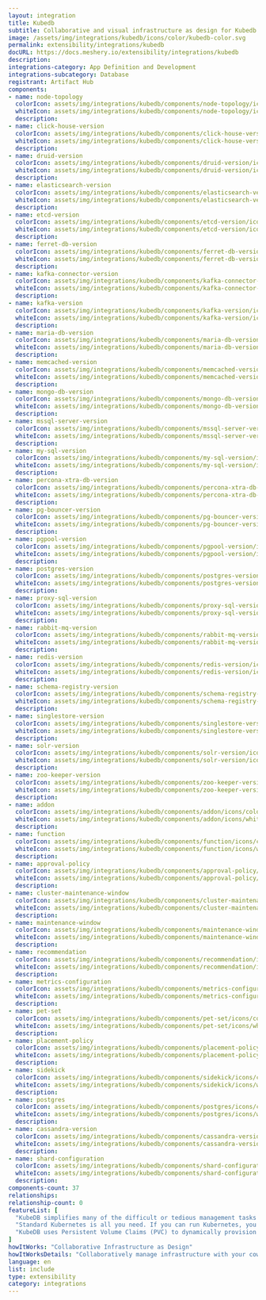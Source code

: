 ```yaml
---
layout: integration
title: Kubedb
subtitle: Collaborative and visual infrastructure as design for Kubedb
image: /assets/img/integrations/kubedb/icons/color/kubedb-color.svg
permalink: extensibility/integrations/kubedb
docURL: https://docs.meshery.io/extensibility/integrations/kubedb
description: 
integrations-category: App Definition and Development
integrations-subcategory: Database
registrant: Artifact Hub
components: 
- name: node-topology
  colorIcon: assets/img/integrations/kubedb/components/node-topology/icons/color/node-topology-color.svg
  whiteIcon: assets/img/integrations/kubedb/components/node-topology/icons/white/node-topology-white.svg
  description: 
- name: click-house-version
  colorIcon: assets/img/integrations/kubedb/components/click-house-version/icons/color/click-house-version-color.svg
  whiteIcon: assets/img/integrations/kubedb/components/click-house-version/icons/white/click-house-version-white.svg
  description: 
- name: druid-version
  colorIcon: assets/img/integrations/kubedb/components/druid-version/icons/color/druid-version-color.svg
  whiteIcon: assets/img/integrations/kubedb/components/druid-version/icons/white/druid-version-white.svg
  description: 
- name: elasticsearch-version
  colorIcon: assets/img/integrations/kubedb/components/elasticsearch-version/icons/color/elasticsearch-version-color.svg
  whiteIcon: assets/img/integrations/kubedb/components/elasticsearch-version/icons/white/elasticsearch-version-white.svg
  description: 
- name: etcd-version
  colorIcon: assets/img/integrations/kubedb/components/etcd-version/icons/color/etcd-version-color.svg
  whiteIcon: assets/img/integrations/kubedb/components/etcd-version/icons/white/etcd-version-white.svg
  description: 
- name: ferret-db-version
  colorIcon: assets/img/integrations/kubedb/components/ferret-db-version/icons/color/ferret-db-version-color.svg
  whiteIcon: assets/img/integrations/kubedb/components/ferret-db-version/icons/white/ferret-db-version-white.svg
  description: 
- name: kafka-connector-version
  colorIcon: assets/img/integrations/kubedb/components/kafka-connector-version/icons/color/kafka-connector-version-color.svg
  whiteIcon: assets/img/integrations/kubedb/components/kafka-connector-version/icons/white/kafka-connector-version-white.svg
  description: 
- name: kafka-version
  colorIcon: assets/img/integrations/kubedb/components/kafka-version/icons/color/kafka-version-color.svg
  whiteIcon: assets/img/integrations/kubedb/components/kafka-version/icons/white/kafka-version-white.svg
  description: 
- name: maria-db-version
  colorIcon: assets/img/integrations/kubedb/components/maria-db-version/icons/color/maria-db-version-color.svg
  whiteIcon: assets/img/integrations/kubedb/components/maria-db-version/icons/white/maria-db-version-white.svg
  description: 
- name: memcached-version
  colorIcon: assets/img/integrations/kubedb/components/memcached-version/icons/color/memcached-version-color.svg
  whiteIcon: assets/img/integrations/kubedb/components/memcached-version/icons/white/memcached-version-white.svg
  description: 
- name: mongo-db-version
  colorIcon: assets/img/integrations/kubedb/components/mongo-db-version/icons/color/mongo-db-version-color.svg
  whiteIcon: assets/img/integrations/kubedb/components/mongo-db-version/icons/white/mongo-db-version-white.svg
  description: 
- name: mssql-server-version
  colorIcon: assets/img/integrations/kubedb/components/mssql-server-version/icons/color/mssql-server-version-color.svg
  whiteIcon: assets/img/integrations/kubedb/components/mssql-server-version/icons/white/mssql-server-version-white.svg
  description: 
- name: my-sql-version
  colorIcon: assets/img/integrations/kubedb/components/my-sql-version/icons/color/my-sql-version-color.svg
  whiteIcon: assets/img/integrations/kubedb/components/my-sql-version/icons/white/my-sql-version-white.svg
  description: 
- name: percona-xtra-db-version
  colorIcon: assets/img/integrations/kubedb/components/percona-xtra-db-version/icons/color/percona-xtra-db-version-color.svg
  whiteIcon: assets/img/integrations/kubedb/components/percona-xtra-db-version/icons/white/percona-xtra-db-version-white.svg
  description: 
- name: pg-bouncer-version
  colorIcon: assets/img/integrations/kubedb/components/pg-bouncer-version/icons/color/pg-bouncer-version-color.svg
  whiteIcon: assets/img/integrations/kubedb/components/pg-bouncer-version/icons/white/pg-bouncer-version-white.svg
  description: 
- name: pgpool-version
  colorIcon: assets/img/integrations/kubedb/components/pgpool-version/icons/color/pgpool-version-color.svg
  whiteIcon: assets/img/integrations/kubedb/components/pgpool-version/icons/white/pgpool-version-white.svg
  description: 
- name: postgres-version
  colorIcon: assets/img/integrations/kubedb/components/postgres-version/icons/color/postgres-version-color.svg
  whiteIcon: assets/img/integrations/kubedb/components/postgres-version/icons/white/postgres-version-white.svg
  description: 
- name: proxy-sql-version
  colorIcon: assets/img/integrations/kubedb/components/proxy-sql-version/icons/color/proxy-sql-version-color.svg
  whiteIcon: assets/img/integrations/kubedb/components/proxy-sql-version/icons/white/proxy-sql-version-white.svg
  description: 
- name: rabbit-mq-version
  colorIcon: assets/img/integrations/kubedb/components/rabbit-mq-version/icons/color/rabbit-mq-version-color.svg
  whiteIcon: assets/img/integrations/kubedb/components/rabbit-mq-version/icons/white/rabbit-mq-version-white.svg
  description: 
- name: redis-version
  colorIcon: assets/img/integrations/kubedb/components/redis-version/icons/color/redis-version-color.svg
  whiteIcon: assets/img/integrations/kubedb/components/redis-version/icons/white/redis-version-white.svg
  description: 
- name: schema-registry-version
  colorIcon: assets/img/integrations/kubedb/components/schema-registry-version/icons/color/schema-registry-version-color.svg
  whiteIcon: assets/img/integrations/kubedb/components/schema-registry-version/icons/white/schema-registry-version-white.svg
  description: 
- name: singlestore-version
  colorIcon: assets/img/integrations/kubedb/components/singlestore-version/icons/color/singlestore-version-color.svg
  whiteIcon: assets/img/integrations/kubedb/components/singlestore-version/icons/white/singlestore-version-white.svg
  description: 
- name: solr-version
  colorIcon: assets/img/integrations/kubedb/components/solr-version/icons/color/solr-version-color.svg
  whiteIcon: assets/img/integrations/kubedb/components/solr-version/icons/white/solr-version-white.svg
  description: 
- name: zoo-keeper-version
  colorIcon: assets/img/integrations/kubedb/components/zoo-keeper-version/icons/color/zoo-keeper-version-color.svg
  whiteIcon: assets/img/integrations/kubedb/components/zoo-keeper-version/icons/white/zoo-keeper-version-white.svg
  description: 
- name: addon
  colorIcon: assets/img/integrations/kubedb/components/addon/icons/color/addon-color.svg
  whiteIcon: assets/img/integrations/kubedb/components/addon/icons/white/addon-white.svg
  description: 
- name: function
  colorIcon: assets/img/integrations/kubedb/components/function/icons/color/function-color.svg
  whiteIcon: assets/img/integrations/kubedb/components/function/icons/white/function-white.svg
  description: 
- name: approval-policy
  colorIcon: assets/img/integrations/kubedb/components/approval-policy/icons/color/approval-policy-color.svg
  whiteIcon: assets/img/integrations/kubedb/components/approval-policy/icons/white/approval-policy-white.svg
  description: 
- name: cluster-maintenance-window
  colorIcon: assets/img/integrations/kubedb/components/cluster-maintenance-window/icons/color/cluster-maintenance-window-color.svg
  whiteIcon: assets/img/integrations/kubedb/components/cluster-maintenance-window/icons/white/cluster-maintenance-window-white.svg
  description: 
- name: maintenance-window
  colorIcon: assets/img/integrations/kubedb/components/maintenance-window/icons/color/maintenance-window-color.svg
  whiteIcon: assets/img/integrations/kubedb/components/maintenance-window/icons/white/maintenance-window-white.svg
  description: 
- name: recommendation
  colorIcon: assets/img/integrations/kubedb/components/recommendation/icons/color/recommendation-color.svg
  whiteIcon: assets/img/integrations/kubedb/components/recommendation/icons/white/recommendation-white.svg
  description: 
- name: metrics-configuration
  colorIcon: assets/img/integrations/kubedb/components/metrics-configuration/icons/color/metrics-configuration-color.svg
  whiteIcon: assets/img/integrations/kubedb/components/metrics-configuration/icons/white/metrics-configuration-white.svg
  description: 
- name: pet-set
  colorIcon: assets/img/integrations/kubedb/components/pet-set/icons/color/pet-set-color.svg
  whiteIcon: assets/img/integrations/kubedb/components/pet-set/icons/white/pet-set-white.svg
  description: 
- name: placement-policy
  colorIcon: assets/img/integrations/kubedb/components/placement-policy/icons/color/placement-policy-color.svg
  whiteIcon: assets/img/integrations/kubedb/components/placement-policy/icons/white/placement-policy-white.svg
  description: 
- name: sidekick
  colorIcon: assets/img/integrations/kubedb/components/sidekick/icons/color/sidekick-color.svg
  whiteIcon: assets/img/integrations/kubedb/components/sidekick/icons/white/sidekick-white.svg
  description: 
- name: postgres
  colorIcon: assets/img/integrations/kubedb/components/postgres/icons/color/postgres-color.svg
  whiteIcon: assets/img/integrations/kubedb/components/postgres/icons/white/postgres-white.svg
  description: 
- name: cassandra-version
  colorIcon: assets/img/integrations/kubedb/components/cassandra-version/icons/color/cassandra-version-color.svg
  whiteIcon: assets/img/integrations/kubedb/components/cassandra-version/icons/white/cassandra-version-white.svg
  description: 
- name: shard-configuration
  colorIcon: assets/img/integrations/kubedb/components/shard-configuration/icons/color/shard-configuration-color.svg
  whiteIcon: assets/img/integrations/kubedb/components/shard-configuration/icons/white/shard-configuration-white.svg
  description: 
components-count: 37
relationships: 
relationship-count: 0
featureList: [
  "KubeDB simplifies many of the difficult or tedious management tasks of running a production grade databases on private and public clouds. Maintain one stack for all your stateless and stateful applications and simplify the operational complexity.",
  "Standard Kubernetes is all you need. If you can run Kubernetes, you can provision and manage databases using KubeDB. Use standard Kubernetes CLI and API to provision and manage databases.",
  "KubeDB uses Persistent Volume Claims (PVC) to dynamically provision disks for database instances. Using appropriately defined StorageClasses, KubeDB provisioned database instances are designed to scale from small development workloads up to performance-intensive workloads on private and public cloud environments."
]
howItWorks: "Collaborative Infrastructure as Design"
howItWorksDetails: "Collaboratively manage infrastructure with your coworkers synchronously sharing the same designs."
language: en
list: include
type: extensibility
category: integrations
---
```

